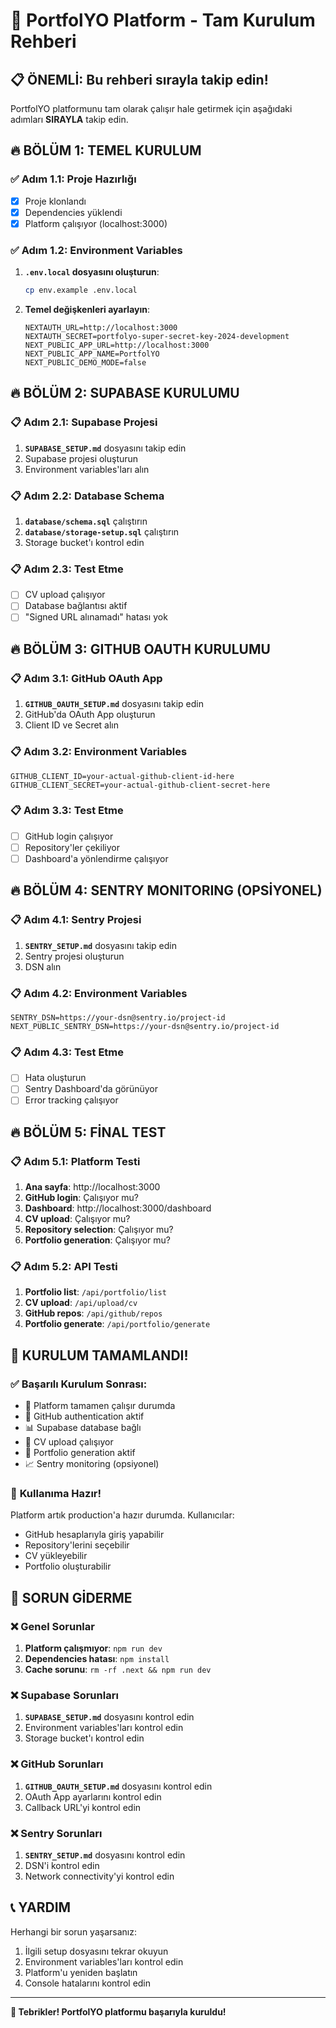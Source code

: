 # 🚀 PortfolYO Platform - Tam Kurulum Rehberi

## 📋 ÖNEMLİ: Bu rehberi sırayla takip edin!

PortfolYO platformunu tam olarak çalışır hale getirmek için aşağıdaki adımları **SIRAYLA** takip edin.

## 🔥 **BÖLÜM 1: TEMEL KURULUM**

### ✅ **Adım 1.1: Proje Hazırlığı**
- [x] Proje klonlandı
- [x] Dependencies yüklendi
- [x] Platform çalışıyor (localhost:3000)

### ✅ **Adım 1.2: Environment Variables**
1. **`.env.local` dosyasını oluşturun**:
   ```bash
   cp env.example .env.local
   ```

2. **Temel değişkenleri ayarlayın**:
   ```env
   NEXTAUTH_URL=http://localhost:3000
   NEXTAUTH_SECRET=portfolyo-super-secret-key-2024-development
   NEXT_PUBLIC_APP_URL=http://localhost:3000
   NEXT_PUBLIC_APP_NAME=PortfolYO
   NEXT_PUBLIC_DEMO_MODE=false
   ```

## 🔥 **BÖLÜM 2: SUPABASE KURULUMU**

### 📋 **Adım 2.1: Supabase Projesi**
1. **`SUPABASE_SETUP.md`** dosyasını takip edin
2. Supabase projesi oluşturun
3. Environment variables'ları alın

### 📋 **Adım 2.2: Database Schema**
1. **`database/schema.sql`** çalıştırın
2. **`database/storage-setup.sql`** çalıştırın
3. Storage bucket'ı kontrol edin

### 📋 **Adım 2.3: Test Etme**
- [ ] CV upload çalışıyor
- [ ] Database bağlantısı aktif
- [ ] "Signed URL alınamadı" hatası yok

## 🔥 **BÖLÜM 3: GITHUB OAUTH KURULUMU**

### 📋 **Adım 3.1: GitHub OAuth App**
1. **`GITHUB_OAUTH_SETUP.md`** dosyasını takip edin
2. GitHub'da OAuth App oluşturun
3. Client ID ve Secret alın

### 📋 **Adım 3.2: Environment Variables**
```env
GITHUB_CLIENT_ID=your-actual-github-client-id-here
GITHUB_CLIENT_SECRET=your-actual-github-client-secret-here
```

### 📋 **Adım 3.3: Test Etme**
- [ ] GitHub login çalışıyor
- [ ] Repository'ler çekiliyor
- [ ] Dashboard'a yönlendirme çalışıyor

## 🔥 **BÖLÜM 4: SENTRY MONITORING (OPSİYONEL)**

### 📋 **Adım 4.1: Sentry Projesi**
1. **`SENTRY_SETUP.md`** dosyasını takip edin
2. Sentry projesi oluşturun
3. DSN alın

### 📋 **Adım 4.2: Environment Variables**
```env
SENTRY_DSN=https://your-dsn@sentry.io/project-id
NEXT_PUBLIC_SENTRY_DSN=https://your-dsn@sentry.io/project-id
```

### 📋 **Adım 4.3: Test Etme**
- [ ] Hata oluşturun
- [ ] Sentry Dashboard'da görünüyor
- [ ] Error tracking çalışıyor

## 🔥 **BÖLÜM 5: FİNAL TEST**

### 📋 **Adım 5.1: Platform Testi**
1. **Ana sayfa**: http://localhost:3000
2. **GitHub login**: Çalışıyor mu?
3. **Dashboard**: http://localhost:3000/dashboard
4. **CV upload**: Çalışıyor mu?
5. **Repository selection**: Çalışıyor mu?
6. **Portfolio generation**: Çalışıyor mu?

### 📋 **Adım 5.2: API Testi**
1. **Portfolio list**: `/api/portfolio/list`
2. **CV upload**: `/api/upload/cv`
3. **GitHub repos**: `/api/github/repos`
4. **Portfolio generate**: `/api/portfolio/generate`

## 🎯 **KURULUM TAMAMLANDI!**

### ✅ **Başarılı Kurulum Sonrası:**
- 🚀 Platform tamamen çalışır durumda
- 🔐 GitHub authentication aktif
- 📊 Supabase database bağlı
- 📁 CV upload çalışıyor
- 🎨 Portfolio generation aktif
- 📈 Sentry monitoring (opsiyonel)

### 🎉 **Kullanıma Hazır!**
Platform artık production'a hazır durumda. Kullanıcılar:
- GitHub hesaplarıyla giriş yapabilir
- Repository'lerini seçebilir
- CV yükleyebilir
- Portfolio oluşturabilir

## 🔧 **SORUN GİDERME**

### ❌ **Genel Sorunlar**
1. **Platform çalışmıyor**: `npm run dev`
2. **Dependencies hatası**: `npm install`
3. **Cache sorunu**: `rm -rf .next && npm run dev`

### ❌ **Supabase Sorunları**
1. **`SUPABASE_SETUP.md`** dosyasını kontrol edin
2. Environment variables'ları kontrol edin
3. Storage bucket'ı kontrol edin

### ❌ **GitHub Sorunları**
1. **`GITHUB_OAUTH_SETUP.md`** dosyasını kontrol edin
2. OAuth App ayarlarını kontrol edin
3. Callback URL'yi kontrol edin

### ❌ **Sentry Sorunları**
1. **`SENTRY_SETUP.md`** dosyasını kontrol edin
2. DSN'i kontrol edin
3. Network connectivity'yi kontrol edin

## 📞 **YARDIM**

Herhangi bir sorun yaşarsanız:
1. İlgili setup dosyasını tekrar okuyun
2. Environment variables'ları kontrol edin
3. Platform'u yeniden başlatın
4. Console hatalarını kontrol edin

---

**🎉 Tebrikler! PortfolYO platformu başarıyla kuruldu!** 